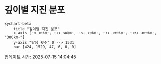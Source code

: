 # 깊이별 지진 분포

```mermaid
xychart-beta
    title "깊이별 지진 분포"
    x-axis ["0-10km", "11-30km", "31-70km", "71-150km", "151-300km", "300km+"]
    y-axis "발생 횟수" 0 --> 1531
    bar [424, 1529, 47, 6, 0, 0]
```

업데이트 시간: 2025-07-15 14:04:45
